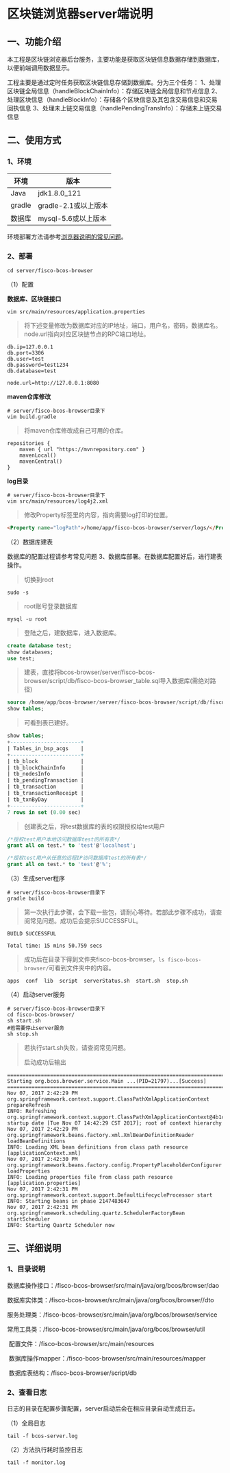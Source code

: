 # 区块链浏览器server端说明

## 一、功能介绍

本工程是区块链浏览器后台服务，主要功能是获取区块链信息数据存储到数据库，以便前端调用数据显示。

工程主要是通过定时任务获取区块链信息存储到数据库。分为三个任务：
1、处理区块链全局信息（handleBlockChainInfo）：存储区块链全局信息和节点信息
2、处理区块信息（handleBlockInfo）：存储各个区块信息及其包含交易信息和交易回执信息
3、处理未上链交易信息（handlePendingTransInfo）：存储未上链交易信息



## 二、使用方式

### 1、环境

| 环境     | 版本              |
| ------ | --------------- |
| Java   | jdk1.8.0_121    |
| gradle | gradle-2.1或以上版本 |
| 数据库    | mysql-5.6或以上版本  |

环境部署方法请参考[浏览器说明的常见问题](../../README.md)。

### 2、部署

```shell
cd server/fisco-bcos-browser
```

（1）配置

**数据库、区块链接口**

```shell
vim src/main/resources/application.properties
```

> 将下述变量修改为数据库对应的IP地址，端口，用户名，密码，数据库名。node.url指向对应区块链节点的RPC端口地址。

```shell
db.ip=127.0.0.1
db.port=3306
db.user=test
db.password=test1234
db.database=test

node.url=http://127.0.0.1:8080
```

**maven仓库修改**

```shell
# server/fisco-bcos-browser目录下
vim build.gradle
```

> 将maven仓库修改成自己可用的仓库。

```shell
repositories {
    maven { url "https://mvnrepository.com" }
    mavenLocal()
    mavenCentral()
}
```

**log目录**

```shell
# server/fisco-bcos-browser目录下
vim src/main/resources/log4j2.xml
```

> 修改Property标签里的内容，指向需要log打印的位置。

```html
<Property name="logPath">/home/app/fisco-bcos-browser/server/logs/</Property>
```

（2）数据库建表

数据库的配置过程请参考常见问题 3、数据库部署。在数据库配置好后，进行建表操作。

> 切换到root

```shell
sudo -s
```

> root账号登录数据库

```shell
mysql -u root
```

> 登陆之后，建数据库，进入数据库。

```sql
create database test;
show databases;
use test;
```

> 建表，直接将bcos-browser/server/fisco-bcos-browser/script/db/fisco-bcos-browser_table.sql导入数据库(需绝对路径)

```sql
source /home/app/bcos-browser/server/fisco-bcos-browser/script/db/fisco_bcos_browser_table.sql /*绝对路径*/
show tables;
```

> 可看到表已建好。

```sql
show tables;
+-----------------------+
| Tables_in_bsp_acgs    |
+-----------------------+
| tb_block              |
| tb_blockChainInfo     |
| tb_nodesInfo          |
| tb_pendingTransaction |
| tb_transaction        |
| tb_transactionReceipt |
| tb_txnByDay           |
+-----------------------+
7 rows in set (0.00 sec)
```

> 创建表之后，将test数据库的表的权限授权给test用户

```sql
/*授权test用户本地访问数据库test的所有表*/
grant all on test.* to 'test'@'localhost';

/*授权test用户从任意的远程IP访问数据库test的所有表*/
grant all on test.* to 'test'@'%';
```

（3）生成server程序

```shell
# server/fisco-bcos-browser目录下
gradle build
```

> 第一次执行此步骤，会下载一些包，请耐心等待。若部此步骤不成功，请查阅常见问题。成功后会提示SUCCESSFUL。

```shell
BUILD SUCCESSFUL

Total time: 15 mins 50.759 secs
```

> 成功后在目录下得到文件夹fisco-bcos-browser，```ls fisco-bcos-browser/```可看到文件夹中的内容。

```shell
apps  conf  lib  script  serverStatus.sh  start.sh  stop.sh
```

（4）启动server服务

```shell
# server/fisco-bcos-browser目录下
cd fisco-bcos-browser/
sh start.sh		
#若需要停止server服务
sh stop.sh
```

> 若执行start.sh失败，请查阅常见问题。
>
> 启动成功后输出

```shell
===============================================================================================
Starting org.bcos.browser.service.Main ...(PID=21797)...[Success]
===============================================================================================
Nov 07, 2017 2:42:29 PM org.springframework.context.support.ClassPathXmlApplicationContext prepareRefresh
INFO: Refreshing org.springframework.context.support.ClassPathXmlApplicationContext@4b1c1ea0: startup date [Tue Nov 07 14:42:29 CST 2017]; root of context hierarchy
Nov 07, 2017 2:42:29 PM org.springframework.beans.factory.xml.XmlBeanDefinitionReader loadBeanDefinitions
INFO: Loading XML bean definitions from class path resource [applicationContext.xml]
Nov 07, 2017 2:42:30 PM org.springframework.beans.factory.config.PropertyPlaceholderConfigurer loadProperties
INFO: Loading properties file from class path resource [application.properties]
Nov 07, 2017 2:42:31 PM org.springframework.context.support.DefaultLifecycleProcessor start
INFO: Starting beans in phase 2147483647
Nov 07, 2017 2:42:31 PM org.springframework.scheduling.quartz.SchedulerFactoryBean startScheduler
INFO: Starting Quartz Scheduler now
```



## 三、详细说明

### 1、目录说明

​	数据库操作接口：/fisco-bcos-browser/src/main/java/org/bcos/browser/dao

​	数据库实体类：/fisco-bcos-browser/src/main/java/org/bcos/browser//dto

​	服务处理类：/fisco-bcos-browser/src/main/java/org/bcos/browser/service

​	常用工具类：/fisco-bcos-browser/src/main/java/org/bcos/browser/util

​	配置文件：/fisco-bcos-browser/src/main/resources

​	数据库操作mapper：/fisco-bcos-browser/src/main/resources/mapper

​	数据库表结构：/fisco-bcos-browser/script/db

### 2、查看日志

日志的目录在配置步骤配置，server启动后会在相应目录自动生成日志。

（1）全局日志

```shell
tail -f bcos-server.log
```

（2）方法执行耗时监控日志

```shell
tail -f monitor.log
```

